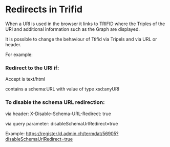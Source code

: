 # Redirects in Trifid


When a URI is used in the browser it links to TRIFID where the Triples of the URI and additional information such as the Graph are displayed.

It is possible to change the behaviour of Ttifid via Tripels and via URL or header.

For example:



### Redirect to the URI if:

Accept is text/html

contains a schema:URL with value of type xsd:anyURI




### To disable the schema URL redirection:

via header: X-Disable-Schema-URL-Redirect: true

via query parameter: disableSchemaUrlRedirect=true


Example: https://register.ld.admin.ch/termdat/56905?disableSchemaUrlRedirect=true
